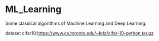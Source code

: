 # ML_Learning
Some classical algorithms of Machine Learning and Deep Learning.

dataset cifar10:https://www.cs.toronto.edu/~kriz/cifar-10-python.tar.gz
